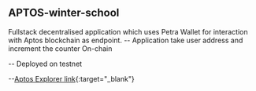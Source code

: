 ## APTOS-winter-school

Fullstack decentralised application which uses Petra Wallet for interaction with Aptos blockchain as endpoint.
-- Application take user address and increment the counter On-chain 

-- Deployed on testnet 

--[Aptos Explorer link](https://explorer.aptoslabs.com/account/0xeb82587faa0e7ba632c4c0ffd640c6821c42a4fa632b7a1061a6d7357bc27e53/transactions?network=testnet){:target="_blank"}